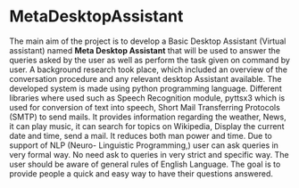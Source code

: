 # MetaDesktopAssistant

The main aim of the project is to develop a Basic Desktop Assistant (Virtual 
assistant) named **Meta Desktop Assistant** that will be used to answer the queries asked by the user as well 
as perform the task given on command by user. A background research 
took place, which included an overview of the conversation procedure and 
any relevant desktop Assistant available. The developed system is made 
using python programming language. Different libraries where used such 
as Speech Recognition module, pyttsx3 which is used for conversion of text 
into speech, Short Mail Transferring Protocols (SMTP) to send mails.  It 
provides information regarding the weather, News, it can play music, it can 
search for topics on Wikipedia, Display the current date and time, send a 
mail. It reduces both man power and time. Due to support of NLP (Neuro-
Linguistic Programming,) user can ask queries in very formal way. No 
need ask to queries in very strict and specific way. The user should be 
aware of general rules of English Language. The goal is to provide people a 
quick and easy way to have their questions answered. 
